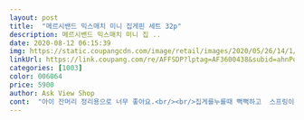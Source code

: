 ```yaml
---
layout: post 
title:  "메르시밴드 믹스매치 미니 집게핀 세트 32p" 
description: 메르시밴드 믹스매치 미니 집 ..
date: 2020-08-12 06:15:39 
img: https://static.coupangcdn.com/image/retail/images/2020/05/26/14/1/d80c6224-220c-460c-887c-6893dfcf936e.jpg 
linkUrl: https://link.coupang.com/re/AFFSDP?lptag=AF3600438&subid=ahnPublicAsk&pageKey=1649032437&itemId=2809738320&vendorItemId=70799296899&traceid=V0-113-661954d49edd3204 
categories: [1003] 
color: 006064 
price: 5900 
author: Ask View Shop 
cont:  "아이 잔머리 정리용으로 너무 좋아요.<br/><br/>집게를누를때 뻑뻑하고  스프링이랑 분리됨.<br/>.<br/><br/>" 
---
```

